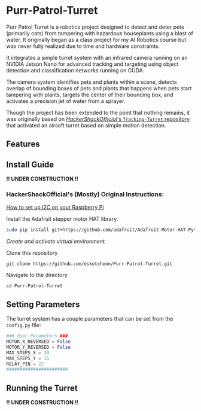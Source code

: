 # Purr-Patrol-Turret
Purr Patrol Turret is a robotics project designed to detect and deter pets (primarily cats) from tampering with hazardous houseplants using a blast of water. It originally began as a class project for my AI Robotics course but was never fully realized due to time and hardware constraints.

It integrates a simple turret system with an infrared camera running on an NVIDIA Jetson Nano for advanced tracking and targeting using object detection and classification networks running on CUDA.

The camera system identifies pets and plants within a scene, detects overlap of bounding boxes of pets and plants that happens when pets start tampering with plants, targets the center of their bounding box, and activates a precision jet of water from a sprayer.

Though the project has been extended to the point that nothing remains, it was originally based on [*HackerShackOfficial*'s `Tracking-Turret` repository](https://github.com/HackerShackOfficial/Tracking-Turret) that activated an airsoft turret based on simple motion detection.

## Features




## Install Guide

**!! UNDER CONSTRUCTION !!**

### HackerShackOfficial's (Mostly) Original Instructions:
[How to set up I2C on your Raspberry Pi](https://learn.adafruit.com/adafruits-raspberry-pi-lesson-4-gpio-setup/configuring-i2c)

Install the Adafruit stepper motor HAT library.
```bash
sudo pip install git+https://github.com/adafruit/Adafruit-Motor-HAT-Python-Library
```


*Create and activate virtual environment.*


Clone this repository
```
git clone https://github.com/eskutcheon/Purr-Patrol-Turret.git
```

Navigate to the directory
```
cd Purr-Patrol-Turret
```



## Setting Parameters

The turret system has a couple parameters that can be set from the `config.py` file:
```python
### User Parameters ###
MOTOR_X_REVERSED = False
MOTOR_Y_REVERSED = False
MAX_STEPS_X = 30
MAX_STEPS_Y = 15
RELAY_PIN = 22
#######################
```


## Running the Turret

**!! UNDER CONSTRUCTION !!**
